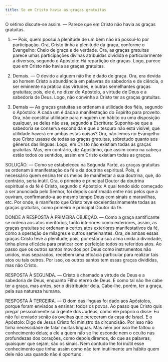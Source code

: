 ```yaml
---
title: Se em Cristo havia as graças gratuitas
---
```


O sétimo discute-se assim. — Parece que em Cristo não havia as graças gratuitas.  

1. — Pois, quem possui a plenitude de um bem não irá possuí-lo por participação. Ora, Cristo tinha a plenitude da graça, conforme o Evangelho: Cheio de graça e de verdade. Ora, as graças gratuitas parece umas participações divinas atribuídas dividida e particularmente a diversos, segundo o Apóstolo: Há repartição de graças. Logo, parece que em Cristo não havia as graças gratuitas.  

2. Demais. — O devido a alguém não lhe é dado de graça. Ora, era devida ao homem Cristo a abundância em palavras de sabedoria e de ciência, o ser eminente na prática das virtudes, e outras semelhantes graças gratuitas; pois, ele é, no dizer do Apóstolo, a virtude de Deus e a sabedoria de Deus. Logo, não convinha a Cristo ter as graças gratuitas.  

3. Demais — As graças gratuitas se ordenam à utilidade dos fiéis, segundo o Apóstolo: A cada um é dada a manifestação do Espírito para proveito. Ora, não constitui utilidade para ninguém um hábito ou uma disposição qualquer, se deles não usa, segundo a Escritura: Suponha-se que a sabedoria se conserva escondida e que o tesouro não está visível, que utilidade haverá em ambas estas coisas? Ora, não lemos no Evangelho que Cristo usasse de todas as graças gratuitas, sobretudo quanto aos gêneros das línguas. Logo, em Cristo não existiam todas as graças gratuitas.  Mas, em contrário, diz Agostinho, que assim como na cabeça estão todos os sentidos, assim em Cristo existiam todas as graças.  

SOLUÇÃO. — Como se estabeleceu na Segunda Parte, as graças gratuitas se ordenam à manifestação da fé e da doutrina espiritual. Pois, é necessário quem ensina ter os meios de manifestar a sua doutrina, que, do contrário, seria inútil. Ora, o primeiro e principal Doutor da doutrina espiritual e da fé é Cristo, segundo o Apóstolo: A qual tendo sido começado a ser anunciada pelo Senhor, foi depois confirmada entre nós pelos que a ouviram, confirmando-a ao mesmo tempo Deus com sinais e maravilhas, etc. Por onde, é manifesto que Cristo teve excelentissimamente todas as graças gratuitas, como primeiro e principal Doutor da fé.  

DONDE A RESPOSTA À PRIMEIRA OBJEÇÃO. — Como a graça santificante se ordena aos atos meritórios, tanto interiores como exteriores, assim, as graças gratuitas se ordenam a certos atos exteriores manifestativos da fé, como a operação de milagres e outros semelhantes. Ora, de ambas essas graças Cristo teve a plenitude; pois, por estar a sua alma unida à divindade, tinha plena eficácia para praticar com perfeição todos os referidos atos. Ao passo que os outros santos movidos por Deus como instrumentos não unidos, mas separados, recebem uma eficácia particular para realizar tais atos ou tais outros. Por isso, os outros santos tem essas graças divididas, mas não Cristo.  

RESPOSTA À SEGUNDA. — Cristo é chamado a virtude de Deus e a sabedoria de Deus, enquanto Filho eterno de Deus. E como tal não lhe cabe ter a graça, mas antes, ser o distribuidor dela. Cabe-lhe, porém, ter a graça, pela sua natureza humana.  

RESPOSTA À TERCEIRA. — O dom das línguas foi dado aos Apóstolos, porque foram enviados a ensinar: todos os povos. Ao passo que Cristo quis pregar pessoalmente só à gente dos Judeus, como ele próprio o disse: Eu não fui enviado senão às ovelhas que pereceram da casa de Israel. E o Apóstolo: Digo de Jesus Cristo foi ministro da circuncisão. Por isso não tinha necessidade de falar muitas línguas. Mas nem por isso lhe faltou o conhecimento delas; a ele a quem não se lhe esconde nem o oculto nas profundezas dos corações, como depois diremos, do que as palavras, quaisquer que sejam, são os sinais. Nem contudo lhe foi inútil esse conhecimento que tinha: assim como não tem inutilmente um hábito quem dele não usa quando não é oportuno.
